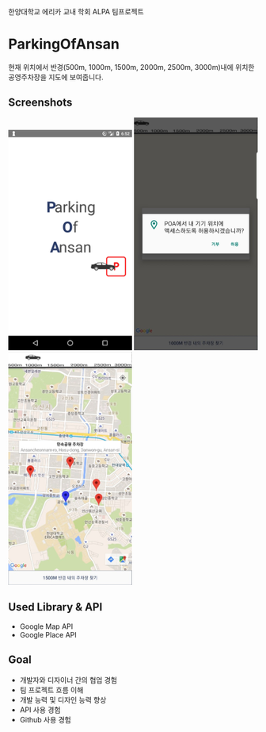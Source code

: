 한양대학교 에리카 교내 학회 ALPA 팀프로젝트

# ParkingOfAnsan

현재 위치에서 반경(500m, 1000m, 1500m, 2000m, 2500m, 3000m)내에 위치한 공영주차장을 지도에 보여줍니다.

## Screenshots

<img src="./screenShot/splash.png" width=250> <img src="./screenShot/permission.jpeg" width=250> <img src="./screenShot/findParking.jpeg" width=250>

## Used Library & API

- Google Map API
- Google Place API

## Goal

- 개발자와 디자이너 간의 협업 경험
- 팀 프로젝트 흐름 이해
- 개발 능력 및 디자인 능력 향상
- API 사용 경험
- Github 사용 경험
